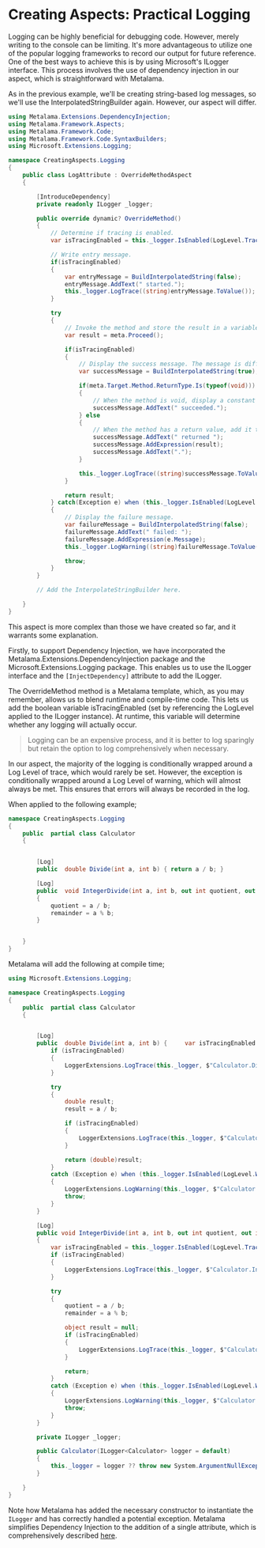 # Creating Aspects: Practical Logging

Logging can be highly beneficial for debugging code. However, merely writing to the console can be limiting. It's more advantageous to utilize one of the popular logging frameworks to record our output for future reference. One of the best ways to achieve this is by using Microsoft's ILogger interface. This process involves the use of dependency injection in our aspect, which is straightforward with Metalama.

As in the previous example, we'll be creating string-based log messages, so we'll use the InterpolatedStringBuilder again. However, our aspect will differ.

```c#
using Metalama.Extensions.DependencyInjection;
using Metalama.Framework.Aspects;
using Metalama.Framework.Code;
using Metalama.Framework.Code.SyntaxBuilders;
using Microsoft.Extensions.Logging;

namespace CreatingAspects.Logging
{
    public class LogAttribute : OverrideMethodAspect
    {

        [IntroduceDependency]
        private readonly ILogger _logger;

        public override dynamic? OverrideMethod()
        {
            // Determine if tracing is enabled.
            var isTracingEnabled = this._logger.IsEnabled(LogLevel.Trace);

            // Write entry message.
            if(isTracingEnabled)
            {
                var entryMessage = BuildInterpolatedString(false);
                entryMessage.AddText(" started.");
                this._logger.LogTrace((string)entryMessage.ToValue());
            }

            try
            {
                // Invoke the method and store the result in a variable.
                var result = meta.Proceed();

                if(isTracingEnabled)
                {
                    // Display the success message. The message is different when the method is void.
                    var successMessage = BuildInterpolatedString(true);

                    if(meta.Target.Method.ReturnType.Is(typeof(void)))
                    {
                        // When the method is void, display a constant text.
                        successMessage.AddText(" succeeded.");
                    } else
                    {
                        // When the method has a return value, add it to the message.
                        successMessage.AddText(" returned ");
                        successMessage.AddExpression(result);
                        successMessage.AddText(".");
                    }

                    this._logger.LogTrace((string)successMessage.ToValue());
                }

                return result;
            } catch(Exception e) when (this._logger.IsEnabled(LogLevel.Warning))
            {
                // Display the failure message.
                var failureMessage = BuildInterpolatedString(false);
                failureMessage.AddText(" failed: ");
                failureMessage.AddExpression(e.Message);
                this._logger.LogWarning((string)failureMessage.ToValue());

                throw;
            }
        }

        // Add the InterpolateStringBuilder here.

    }
}
```

This aspect is more complex than those we have created so far, and it warrants some explanation.

Firstly, to support Dependency Injection, we have incorporated the Metalama.Extensions.DependencyInjection package and the Microsoft.Extensions.Logging package. This enables us to use the ILogger interface and the `[InjectDependency]` attribute to add the ILogger.

The OverrideMethod method is a Metalama template, which, as you may remember, allows us to blend runtime and compile-time code. This lets us add the boolean variable isTracingEnabled (set by referencing the LogLevel applied to the ILogger instance). At runtime, this variable will determine whether any logging will actually occur.

> Logging can be an expensive process, and it is better to log sparingly but retain the option to log comprehensively when necessary.

In our aspect, the majority of the logging is conditionally wrapped around a Log Level of trace, which would rarely be set. However, the exception is conditionally wrapped around a Log Level of warning, which will almost always be met. This ensures that errors will always be recorded in the log.

When applied to the following example;

```c#
namespace CreatingAspects.Logging
{
    public  partial class Calculator
    {


        [Log]
        public  double Divide(int a, int b) { return a / b; }

        [Log]
        public  void IntegerDivide(int a, int b, out int quotient, out int remainder)
        {
            quotient = a / b;
            remainder = a % b;
        }


    }
}
```

Metalama will add the following at compile time;

```c#
using Microsoft.Extensions.Logging;

namespace CreatingAspects.Logging
{
    public  partial class Calculator
    {


        [Log]
        public  double Divide(int a, int b) {     var isTracingEnabled = this._logger.IsEnabled(LogLevel.Trace);
            if (isTracingEnabled)
            {
                LoggerExtensions.LogTrace(this._logger, $"Calculator.Divide(a = {{{a}}}, b = {{{b}}}) started.");
            }

            try
            {
                double result;
                result = a / b;

                if (isTracingEnabled)
                {
                    LoggerExtensions.LogTrace(this._logger, $"Calculator.Divide(a = {{{a}}}, b = {{{b}}}) returned {result}.");
                }

                return (double)result;
            }
            catch (Exception e) when (this._logger.IsEnabled(LogLevel.Warning))
            {
                LoggerExtensions.LogWarning(this._logger, $"Calculator.Divide(a = {{{a}}}, b = {{{b}}}) failed: {e.Message}");
                throw;
            }
        }

        [Log]
        public void IntegerDivide(int a, int b, out int quotient, out int remainder)
        {
            var isTracingEnabled = this._logger.IsEnabled(LogLevel.Trace);
            if (isTracingEnabled)
            {
                LoggerExtensions.LogTrace(this._logger, $"Calculator.IntegerDivide(a = {{{a}}}, b = {{{b}}}, quotient = <out>, remainder = <out>) started.");
            }

            try
            {
                quotient = a / b;
                remainder = a % b;

                object result = null;
                if (isTracingEnabled)
                {
                    LoggerExtensions.LogTrace(this._logger, $"Calculator.IntegerDivide(a = {{{a}}}, b = {{{b}}}, quotient = {{{quotient}}}, remainder = {{{remainder}}}) succeeded.");
                }

                return;
            }
            catch (Exception e) when (this._logger.IsEnabled(LogLevel.Warning))
            {
                LoggerExtensions.LogWarning(this._logger, $"Calculator.IntegerDivide(a = {{{a}}}, b = {{{b}}}, quotient = <out>, remainder = <out>) failed: {e.Message}");
                throw;
            }
        }

        private ILogger _logger;

        public Calculator(ILogger<Calculator> logger = default)
        {
            this._logger = logger ?? throw new System.ArgumentNullException(nameof(logger));
        }

    }
}
```

Note how Metalama has added the necessary constructor to instantiate the `ILogger` and has correctly handled a potential exception. Metalama simplifies Dependency Injection to the addition of a single attribute, which is comprehensively described [here](https://doc.postsharp.net/metalama/conceptual/aspects/dependency-injection).

